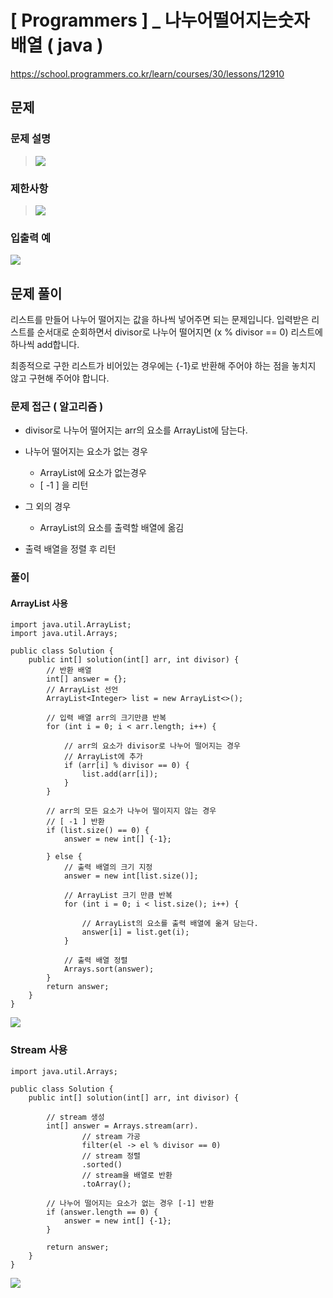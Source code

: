 # [ Programmers ] _ 나누어떨어지는숫자배열 ( java )
https://school.programmers.co.kr/learn/courses/30/lessons/12910
## 문제 
### 문제 설명
>![](https://i.imgur.com/5F9nmLK.png)
>


### 제한사항
> 
> ![](https://i.imgur.com/BmroCHp.png)
>



### 입출력 예
![](https://i.imgur.com/gDUQAlj.png)







## 문제 풀이
리스트를 만들어 나누어 떨어지는 값을 하나씩 넣어주면 되는 문제입니다. 입력받은 리스트를 순서대로 순회하면서 divisor로 나누어 떨어지면 (x % divisor == 0) 리스트에 하나씩 add합니다.

최종적으로 구한 리스트가 비어있는 경우에는 {-1}로 반환해 주어야 하는 점을 놓치지 않고 구현해 주어야 합니다.
### 문제 접근 ( 알고리즘 )
- divisor로 나누어 떨어지는 arr의 요소를 ArrayList에 담는다.

- 나누어 떨어지는 요소가 없는 경우
	- ArrayList에 요소가 없는경우
	- [ -1 ] 을 리턴

- 그 외의 경우
	- ArrayList의 요소를 출력할 배열에 옮김

- 출력 배열을 정렬 후 리턴


### 풀이
#### ArrayList 사용
```
import java.util.ArrayList;  
import java.util.Arrays;  
  
public class Solution {  
    public int[] solution(int[] arr, int divisor) {  
        // 반환 배열  
        int[] answer = {};  
        // ArrayList 선언  
        ArrayList<Integer> list = new ArrayList<>();  
  
        // 입력 배열 arr의 크기만큼 반복  
        for (int i = 0; i < arr.length; i++) {  
  
            // arr의 요소가 divisor로 나누어 떨어지는 경우  
            // ArrayList에 추가  
            if (arr[i] % divisor == 0) {  
                list.add(arr[i]);  
            }  
        }  
  
        // arr의 모든 요소가 나누어 떨이지지 않는 경우  
        // [ -1 ] 반환  
        if (list.size() == 0) {  
            answer = new int[] {-1};  
  
        } else {  
            // 출력 배열의 크기 지정  
            answer = new int[list.size()];  
  
            // ArrayList 크기 만큼 반복  
            for (int i = 0; i < list.size(); i++) {  
  
                // ArrayList의 요소를 출력 배열에 옮겨 담는다.  
                answer[i] = list.get(i);  
            }  
  
            // 출력 배열 정렬  
            Arrays.sort(answer);  
        }  
        return answer;  
    }  
}
```

![](https://i.imgur.com/oCdSEWl.png)

### Stream 사용
```
import java.util.Arrays;  
  
public class Solution {  
    public int[] solution(int[] arr, int divisor) {  
    
        // stream 생성  
        int[] answer = Arrays.stream(arr).  
                // stream 가공  
                filter(el -> el % divisor == 0)  
                // stream 정렬  
                .sorted()  
                // stream을 배열로 반환  
                .toArray();  
		
		// 나누어 떨어지는 요소가 없는 경우 [-1] 반환
        if (answer.length == 0) {  
            answer = new int[] {-1};  
        }  
  
        return answer;  
    }  
}
```

![](https://i.imgur.com/8M0BgCh.png)

